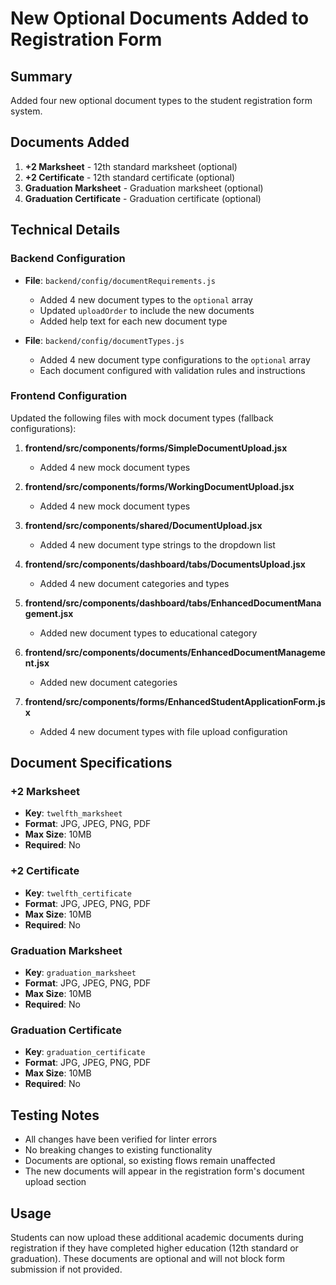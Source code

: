 # New Optional Documents Added to Registration Form

## Summary
Added four new optional document types to the student registration form system.

## Documents Added
1. **+2 Marksheet** - 12th standard marksheet (optional)
2. **+2 Certificate** - 12th standard certificate (optional)
3. **Graduation Marksheet** - Graduation marksheet (optional)
4. **Graduation Certificate** - Graduation certificate (optional)

## Technical Details

### Backend Configuration
- **File**: `backend/config/documentRequirements.js`
  - Added 4 new document types to the `optional` array
  - Updated `uploadOrder` to include the new documents
  - Added help text for each new document type
  
- **File**: `backend/config/documentTypes.js`
  - Added 4 new document type configurations to the `optional` array
  - Each document configured with validation rules and instructions

### Frontend Configuration
Updated the following files with mock document types (fallback configurations):

1. **frontend/src/components/forms/SimpleDocumentUpload.jsx**
   - Added 4 new mock document types

2. **frontend/src/components/forms/WorkingDocumentUpload.jsx**
   - Added 4 new mock document types

3. **frontend/src/components/shared/DocumentUpload.jsx**
   - Added 4 new document type strings to the dropdown list

4. **frontend/src/components/dashboard/tabs/DocumentsUpload.jsx**
   - Added 4 new document categories and types

5. **frontend/src/components/dashboard/tabs/EnhancedDocumentManagement.jsx**
   - Added new document types to educational category

6. **frontend/src/components/documents/EnhancedDocumentManagement.jsx**
   - Added new document categories

7. **frontend/src/components/forms/EnhancedStudentApplicationForm.jsx**
   - Added 4 new document types with file upload configuration

## Document Specifications

### +2 Marksheet
- **Key**: `twelfth_marksheet`
- **Format**: JPG, JPEG, PNG, PDF
- **Max Size**: 10MB
- **Required**: No

### +2 Certificate
- **Key**: `twelfth_certificate`
- **Format**: JPG, JPEG, PNG, PDF
- **Max Size**: 10MB
- **Required**: No

### Graduation Marksheet
- **Key**: `graduation_marksheet`
- **Format**: JPG, JPEG, PNG, PDF
- **Max Size**: 10MB
- **Required**: No

### Graduation Certificate
- **Key**: `graduation_certificate`
- **Format**: JPG, JPEG, PNG, PDF
- **Max Size**: 10MB
- **Required**: No

## Testing Notes
- All changes have been verified for linter errors
- No breaking changes to existing functionality
- Documents are optional, so existing flows remain unaffected
- The new documents will appear in the registration form's document upload section

## Usage
Students can now upload these additional academic documents during registration if they have completed higher education (12th standard or graduation). These documents are optional and will not block form submission if not provided.

